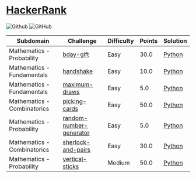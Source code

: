 # [HackerRank](https://www.hackerrank.com/)

![Github](https://img.shields.io/badge/languages-python-green.svg?longCache=true&style=for-the-badge)
![GitHub](https://img.shields.io/github/license/mashape/apistatus.svg?style=for-the-badge)

| Subdomain       |  Challenge      | Difficulty      |  Points         | Solution           
|---------------- | --------------- | --------------- | --------------- | -------- |
Mathematics - Probability       | [bday-gift](https://www.hackerrank.com/challenges/bday-gift/problem) | Easy | 30.0 | [Python](./Python/bday-gift.py)
Mathematics - Fundamentals      | [handshake](https://www.hackerrank.com/challenges/handshake/problem) | Easy | 10.0 | [Python](./Python/handshake.py)
Mathematics - Fundamentals      | [maximum-draws](https://www.hackerrank.com/challenges/maximum-draws/problem) | Easy | 5.0 | [Python](./Python/maximum-draws.py)
Mathematics - Combinatorics     | [picking-cards](https://www.hackerrank.com/challenges/picking-cards/problem) | Easy | 50.0 | [Python](./Python/picking-cards.py)
Mathematics - Probability       | [random-number-generator](https://www.hackerrank.com/challenges/random-number-generator/problem) | Easy | 5.0 | [Python](./Python/random-number-generator.py)
Mathematics - Combinatorics     | [sherlock-and-pairs](https://www.hackerrank.com/challenges/sherlock-and-pairs/problem) | Easy | 30.0 | [Python](./Python/sherlock-and-pairs.py)
Mathematics - Probability       | [vertical-sticks](https://www.hackerrank.com/challenges/vertical-sticks/problem) | Medium | 50.0 | [Python](./Python/vertical-sticks.py)
